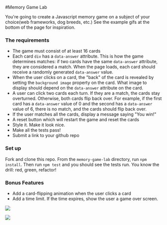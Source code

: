 #Memory Game Lab

You're going to create a Javascript memory game on a subject of your choice(web frameworks, dog breeds, etc.)  See the example gifs at the bottom of the page for inspiration.

### The requirements

* The game must consist of at least 16 cards
* Each card `div` has a `data-answer` attribute. This is how the game determines matches: if two cards have the same `data-answer` attribute, they are considered a match. When the page loads, each card should receive a randomly generated `data-answer` value.
* When the user clicks on a card, the "back" of the card is revealed by setting the `background image` property on the card. What image to display should depend on the `data-answer` attribute on the card.
* A user can click two cards each turn.  If they are a match, the cards stay overturned.  Otherwise, both cards flip back over. For example, if the first card has a `data-answer` value of 0 and the second has a `data-answer` value of 6, there is no match, and the cards should flip back over.
* If the user matches all the cards, display a message saying "You win!"
* A reset button which will restart the game and reset the cards
* Style it.  Make it look nice.
* Make all the tests pass!
* Submit a link to your github repo

### Set up

Fork and clone this repo. From the `memory-game-lab` directory, run `npm install`. Then run `npm test` and you should see the tests run. You know the drill: red, green, refactor!

### Bonus Features
* Add a card-flipping animation when the user clicks a card
* Add a time limit.  If the time expires, show the user a game over screen.

![](http://i.gyazo.com/34447e37ef02b367d3961b3078c5c213.gif)

![](http://i.gyazo.com/4d13414cc220fa73443aee2b4fe61ca5.gif)

